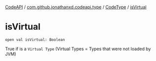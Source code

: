 [CodeAPI](../../index.md) / [com.github.jonathanxd.codeapi.type](../index.md) / [CodeType](index.md) / [isVirtual](.)

# isVirtual

`open val isVirtual: Boolean`

True if is a `Virtual Type` (Virtual Types = Types that were not loaded by JVM)

